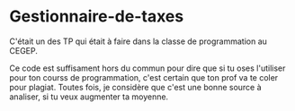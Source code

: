 # Gestionnaire-de-taxes
C'était un des TP qui était à faire dans la classe de programmation au CEGEP.

Ce code est suffisament hors du commun pour dire que si tu oses l'utiliser pour ton courss de programmation, 
c'est certain que ton prof va te coler pour plagiat. Toutes fois, je considère que c'est une bonne source à analiser,
si tu veux augmenter ta moyenne.

